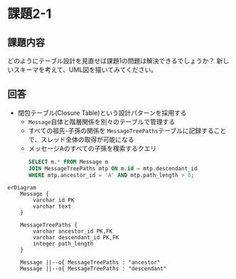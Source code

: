 # 課題2-1

## 課題内容

どのようにテーブル設計を見直せば課題1の問題は解決できるでしょうか？
新しいスキーマを考えて、UML図を描いてみてください。

## 回答

- 閉包テーブル(Closure Table)という設計パターンを採用する
  - `Message`自体と階層関係を別々のテーブルで管理する
  - すべての祖先-子孫の関係を `MessageTreePaths`テーブルに記録することで、スレッド全体の取得が可能になる
  - メッセージAのすべての子孫を検索するクエリ
    ```sql
    SELECT m.* FROM Message m
    JOIN MessageTreePaths mtp ON m.id = mtp.descendant_id
    WHERE mtp.ancestor_id = 'A' AND mtp.path_length > 0;
    ```

```mermaid
erDiagram
    Message {
        varchar id PK
        varchar text
    }
    
    MessageTreePaths {
        varchar ancestor_id PK,FK
        varchar descendant_id PK,FK
        integer path_length
    }
    
    Message ||--o{ MessageTreePaths : "ancestor"
    Message ||--o{ MessageTreePaths : "descendant"
```
